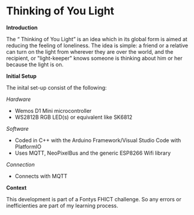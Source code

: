 # Thinking of You Light


**Introduction**

The “ Thinking of You Light”  is an idea which in its global form is aimed at reducing the feeling of loneliness. The idea is simple: a friend 
or a relative can turn on the light from wherever they are over the world, and the recipient, or "light-keeper" knows someone is 
thinking about him or her because the light is on. 

**Initial Setup**

The inital set-up consist of the following:


*Hardware*
- Wemos D1 Mini microcontroller
- WS2812B RGB LED(s) or equivalent like SK6812

*Software*
- Coded in C++ with the Arduino Framework/Visual Studio Code with PlatformIO
- Uses MQTT, NeoPixelBus and the generic ESP8266 Wifi library

*Connection*
- Connects with MQTT




**Context**

This development is part of a Fontys FHICT challenge. So any errors or inefficienties are part of my learning process. 
